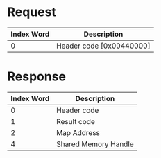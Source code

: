 # Request

| Index Word | Description                |
|------------|----------------------------|
| 0          | Header code \[0x00440000\] |

# Response

| Index Word | Description          |
|------------|----------------------|
| 0          | Header code          |
| 1          | Result code          |
| 2          | Map Address          |
| 4          | Shared Memory Handle |